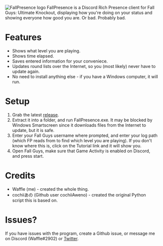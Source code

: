 ![FallPresence logo](https://media.discordapp.net/attachments/505411346708430858/869569571173048340/fallpresence_full_logo.png?width=1440&height=363)
FallPresence is a Discord Rich Presence client for Fall Guys: Ultimate Knockout, displaying how you're doing on your status and showing everyone how good you are. Or bad. Probably bad.
# Features
  * Shows what level you are playing.
  * Shows time elapsed.
  * Saves entered information for your conveniece.
  * Updates round lists over the Internet, so you (most likely) never have to update again.
  * No need to install anything else - if you have a Windows computer, it will run.

# Setup
1. Grab the latest [release](https://github.com/wafflethings/FallPresence/releases).
2. Extract it into a folder, and run FallPresence.exe. It may be blocked by Windows Smartscreen since it downloads files from the Internet to update, but it is safe.
3. Enter your Fall Guys username where prompted, and enter your log path (which FP reads from to find which level you are playing). If you don't know where this is, click on the Tutorial link and it will show you.
4. Open Fall Guys, make sure that Game Activity is enabled on Discord, and press start.

# Credits
  * Waffle (me) - created the whole thing.
  * cochiiあの (Github user cochiiAweno) - created the original Python script this is based on.

# Issues?
If you have issues with the program, create a Github issue, or message me on Discord (Waffle#2902) or [Twitter](https://twitter.com/).
